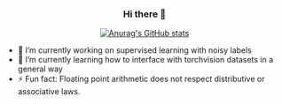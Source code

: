 <div align = "center">

### Hi there 👋

[![Anurag's GitHub stats](https://github-readme-stats.vercel.app/api?username=henrypickler&count_private=true&show_icons=true)](https://github.com/anuraghazra/github-readme-stats)
</div>

- 🔭 I’m currently working on supervised learning with noisy labels
- 🌱 I’m currently learning how to interface with torchvision datasets in a general way
- ⚡ Fun fact: Floating point arithmetic does not respect distributive or associative laws.
